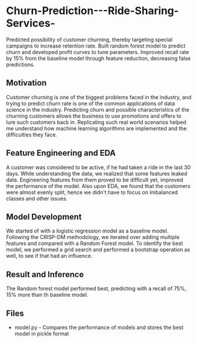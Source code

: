 # Churn-Prediction---Ride-Sharing-Services- 

Predicted possibility of customer churning, thereby targeting special campaigns to increase retention rate. Built random forest model to predict churn and developed profit curves to tune parameters. Improved recall rate by 15% from the baseline model through feature reduction, decreasing false predictions.

## Motivation
Customer churning is one of the biggest problems faced in the industry, and trying to predict churn rate is one of the common applications of data science in the industry. Predicting churn and possible characteristics of the churning customers allows the business to use promotions and offers to lure such customers back in. Replicating such real world scenarios helped me understand how machine learning algorithms are implemented and the difficulties they face. 

## Feature Engineering and EDA
A customer was considered to be active, if he had taken a ride in the last 30 days. While understanding the data, we realized that some features leaked data. Engineering features from them proved to be difficult yet, improved the performance of the model. Also upon EDA, we found that the customers were almost evenly split, hence we didn't have to focus on imbalanced classes and other issues.

## Model Development
We started of with a logistic regression model as a baseline model. Following the CRISP-DM methodology, we iterated over adding multiple features and compared with a Random Forest model. To identify the best model, we performed a grid search and performed a bootstrap operation as well, to see if that had an influence. 

## Result and Inference
The Random forest model performed best, predicting with a recall of 75%, 15% more than th baseline model. 

## Files

* model.py - Compares the performance of models and stores the best model in pickle format


